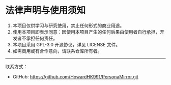 # 法律声明与使用须知

1. 本项目仅供学习与研究使用，禁止任何形式的商业用途。
2. 使用本项目即表示同意：因使用本项目产生的任何后果由使用者自行承担，开发者不承担任何责任。
3. 本项目采用 GPL-3.0 开源协议，详见 LICENSE 文件。
4. 如需商用或有合作意向，请联系仓库所有者。

---

联系方式：
- GitHub: https://github.com/HowardHK991/PersonaMirror.git 
